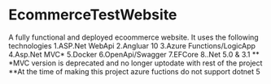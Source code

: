 # EcommerceTestWebsite
A fully functional and deployed ecoommerce website.
It uses the following technologies
1.ASP.Net WebApi
2.Angluar 10
3.Azure Functions/LogicApp
4.Asp.Net MVC*
5.Docker
6.OpenApi/Swagger
7.EFCore
8..Net 5.0 & 3.1 **
*MVC version is deprecated and no longer uptodate with rest of the project
**At the time of making this project azure fuctions do not support dotnet 5
